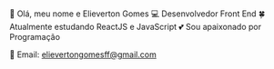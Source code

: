 👋 Olá, meu nome e Elieverton Gomes
💻 Desenvolvedor Front End
🍀 Atualmente estudando ReactJS e JavaScript
💕 Sou apaixonado por Programação

💌 Email: elievertongomesff@gmail.com 

<div>
    <a href="elievertongomes.site/"></a>
</div>
